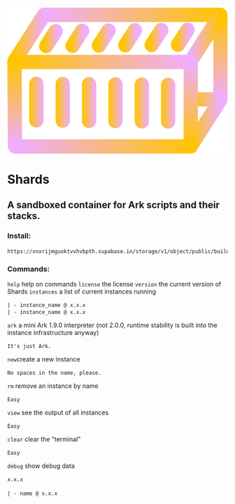 ![img](https://github.com/spargle/ark/blob/main/shards/.github-shards/container.svg)
# Shards
## A sandboxed container for Ark scripts and their stacks.
### Install:
```
https://xnxrijmguoktvvhvbpth.supabase.in/storage/v1/object/public/builds/shards_1.3.0.zip
```
### Commands:
`help` help on commands
`license` the license
`version` the current version of Shards
`instances` a list of current instances running
```
| - instance_name @ x.x.x
| - instance_name @ x.x.x
```
`ark` a mini Ark 1.9.0 interpreter (not 2.0.0, runtime stability is built into the instance infrastructure anyway)
```
It's just Ark.
```
`new`create a new instance
```
No spaces in the name, please.
```
`rm` remove an instance by name
```
Easy
```
`view` see the output of all instances
```
Easy
```
`clear` clear the "terminal"
```
Easy
```
`debug` show debug data
```
x.x.x

| - name @ x.x.x
```
